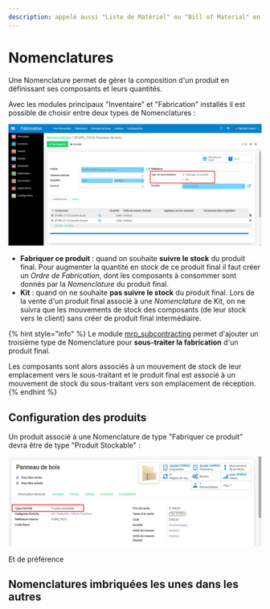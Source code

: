 ```yaml
---
description: appelé aussi "Liste de Matériel" ou "Bill of Material" en anglais.
---
```


# Nomenclatures

Une Nomenclature permet de gérer la composition d'un produit en définissant ses composants et leurs quantités.

Avec les modules principaux "Inventaire" et "Fabrication" installés il est possible de choisir entre deux types de Nomenclatures :

![](../.gitbook/assets/image%20%28225%29.png)

* **Fabriquer ce produit** : quand on souhaite **suivre le stock** du produit final. Pour augmenter la quantité en stock de ce produit final il faut créer un _Ordre de Fabrication_,  dont les composants à consommer sont donnés par la _Nomenclature_ du produit final.
* **Kit** : quand on ne souhaite **pas suivre le stock** du produit final. Lors de la vente d'un produit final associé à une _Nomenclature_ de Kit,  on ne suivra que les mouvements de stock des composants \(de leur stock vers le client\) sans créer de produit final intermédiaire.

{% hint style="info" %}
Le module [mrp\_subcontracting](https://github.com/OCA/manufacture/tree/12.0/mrp_subcontracting) permet d'ajouter un troisième type de Nomenclature pour **sous-traiter la fabrication** d'un produit final.

Les composants sont alors associés à un mouvement de stock de leur emplacement vers le sous-traitant et le produit final est associé à un mouvement de stock du sous-traitant vers son emplacement de réception.
{% endhint %}

## Configuration des produits

Un produit associé à une Nomenclature de type "Fabriquer ce produit" devra être de type "Produit Stockable" :

![](../.gitbook/assets/image%20%28224%29.png)

Et de préférence 

## Nomenclatures imbriquées les unes dans les autres

